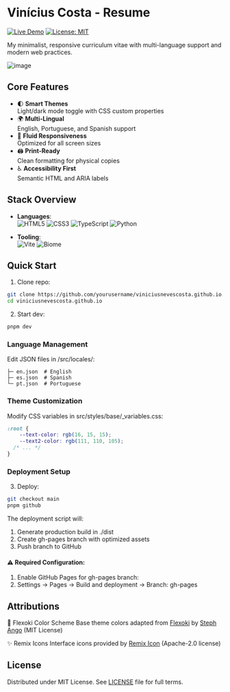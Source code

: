 # Vinícius Costa - Resume

[![Live Demo](https://img.shields.io/badge/%F0%9F%9A%80-Live%20Demo-2EA44F)](https://viniciusnevescosta.github.io)
[![License: MIT](https://img.shields.io/badge/License-MIT-yellow.svg)](LICENSE)

My minimalist, responsive curriculum vitae with multi-language support and modern web practices.

![image](https://github.com/user-attachments/assets/6e05159b-1b25-4230-9161-1313c7615976)

## Core Features

- 🌓 **Smart Themes**  
  Light/dark mode toggle with CSS custom properties
- 🌍 **Multi-Lingual**  
  English, Portuguese, and Spanish support
- 📱 **Fluid Responsiveness**  
  Optimized for all screen sizes
- 🖨️ **Print-Ready**  
  Clean formatting for physical copies
- ♿ **Accessibility First**  
  Semantic HTML and ARIA labels

## Stack Overview

- **Languages**:  
  ![HTML5](https://img.shields.io/badge/-HTML5-E34F26?logo=html5&logoColor=white)
  ![CSS3](https://img.shields.io/badge/-CSS3-1572B6?logo=css3&logoColor=white)
  ![TypeScript](https://img.shields.io/badge/-TypeScript-3178C6?logo=typescript&logoColor=white)
  ![Python](https://img.shields.io/badge/-Python-3178C6?logo=python&logoColor=white)

- **Tooling**:  
  ![Vite](https://img.shields.io/badge/-Vite-646CFF?logo=vite&logoColor=white)
  ![Biome](https://img.shields.io/badge/-Biome-000?logo=biome&logoColor=white)

## Quick Start

1. Clone repo:  
```bash
git clone https://github.com/yourusername/viniciusnevescosta.github.io.git
cd viniciusnevescosta.github.io
```

2. Start dev:  
```bash
pnpm dev
```

### Language Management

Edit JSON files in /src/locales/:

```
├─ en.json  # English
├─ es.json  # Spanish
└─ pt.json  # Portuguese
```

### Theme Customization

Modify CSS variables in src/styles/base/_variables.css:
```css
:root {
	--text-color: rgb(16, 15, 15);
	--text2-color: rgb(111, 110, 105);
  /* ... */
}
```

### Deployment Setup

3. Deploy:  
```bash
git checkout main
pnpm github
```

The deployment script will:

1. Generate production build in ./dist
2. Create gh-pages branch with optimized assets
3. Push branch to GitHub

#### ⚠️ Required Configuration:

1. Enable GitHub Pages for gh-pages branch:
2. Settings → Pages → Build and deployment → Branch: gh-pages

## Attributions

🎨 Flexoki Color Scheme
Base theme colors adapted from [Flexoki](https://github.com/kepano/flexoki) by [Steph Ango](https://stephango.com/) (MIT License)

✨ Remix Icons
Interface icons provided by [Remix Icon](https://remixicon.com/) (Apache-2.0 license)

## License

Distributed under MIT License.
See [LICENSE](LICENSE) file for full terms.

